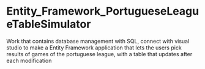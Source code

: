 # Entity_Framework_PortugueseLeagueTableSimulator
 Work that contains database management with SQL, connect with visual studio to make a Entity Framework application that lets the users pick results of games of the portuguese league, with a table that updates after each modification
